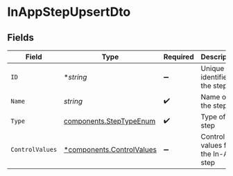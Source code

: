 # InAppStepUpsertDto


## Fields

| Field                                                                 | Type                                                                  | Required                                                              | Description                                                           |
| --------------------------------------------------------------------- | --------------------------------------------------------------------- | --------------------------------------------------------------------- | --------------------------------------------------------------------- |
| `ID`                                                                  | **string*                                                             | :heavy_minus_sign:                                                    | Unique identifier of the step                                         |
| `Name`                                                                | *string*                                                              | :heavy_check_mark:                                                    | Name of the step                                                      |
| `Type`                                                                | [components.StepTypeEnum](../../models/components/steptypeenum.md)    | :heavy_check_mark:                                                    | Type of the step                                                      |
| `ControlValues`                                                       | [*components.ControlValues](../../models/components/controlvalues.md) | :heavy_minus_sign:                                                    | Control values for the In-App step                                    |